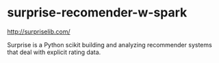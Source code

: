 # surprise-recomender-w-spark

http://surpriselib.com/

Surprise is a Python scikit building and analyzing recommender systems that deal with explicit rating data.

